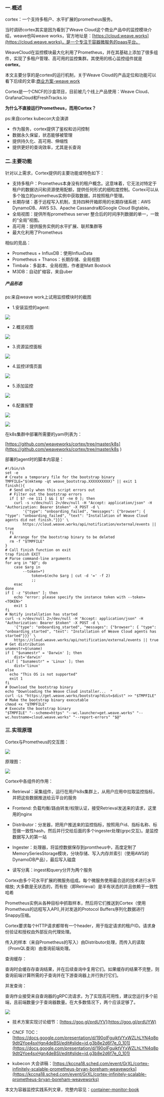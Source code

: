 ### 一.概述

cortex：一个支持多租户、水平扩展的prometheus服务。

当时调研cortex其实是因为看到了Weave Cloud这个商业产品中的监控模块介绍，weave也叫weave works，官方地址是：[https://cloud.weave.works](https://cloud.weave.works)，是一个专注于容器微服务的paas平台。

WeaveCloud在监控模块最大化利用了Prometheus，并在其基础上添加了很多组件，实现了多租户管理、高可用的监控集群。其使用的核心监控组件就是**cortex**。

本文主要分享的是cortex的运行机制，关于Weave Cloud的产品定位和功能可以看下后续的文章:[商业方案-weave work]()


Cortex是一个CNCF的沙盒项目，目前被几个线上产品使用：Weave Cloud、GrafanaCloud和FreshTracks.io

**为什么不直接运行Prometheus，而用Cortex？**

ps:来自cortex kubecon大会演讲

* 作为服务，cortex提供了鉴权和访问控制
* 数据永久保留，状态能够被管理
* 提供持久化、高可用、伸缩性
* 提供更好的查询效率，尤其是长查询


### 二.主要功能

针对以上需求，Cortex提供的主要功能或特色如下：

* 支持多租户：Prometheus本身没有的租户概念。这意味着，它无法对特定于租户的数据访问和资源使用配额，提供任何形式的细粒度控制。Cortex可以从多个独立的prometheus实例中获取数据，并按照租户管理。
* 长期存储：基于远程写入机制，支持四种开箱即用的长期存储系统：AWS DynamoDB、AWS S3、Apache Cassandra和Google Cloud Bigtable。
* 全局视图：提供所有prometheus server 整合后的时间序列数据的单一，一致的“全局”视图。
* 高可用：提供服务实例的水平扩展、联邦集群等
* 最大化利用了Prometheus

相似的竞品：

* Prometheus + InfluxDB：使用InfluxData
* Prometheus + Thanos：长期存储、全局视图
* Timbala：多副本、全局视图，作者是Matt Bostock
* M3DB：自动扩缩容，来自uber

##### 产品形态

ps:来自weave work上试用监控模块时的截图

* 1.安装监控的agent:

![](http://www.xuyasong.com/wp-content/uploads/2019/03/15543000032028.jpg)

* 2.概览视图

![](http://www.xuyasong.com/wp-content/uploads/2019/03/15543000291498.jpg)

* 3.资源监控面板

![](http://www.xuyasong.com/wp-content/uploads/2019/03/15543000496622.jpg)


* 4.监控详情页面

![](http://www.xuyasong.com/wp-content/uploads/2019/03/15543000699174.jpg)


* 5.添加监控

![](http://www.xuyasong.com/wp-content/uploads/2019/03/15543000838449.jpg)

* 6.配置报警

![](http://www.xuyasong.com/wp-content/uploads/2019/03/15543001007109.jpg)

![](http://www.xuyasong.com/wp-content/uploads/2019/03/15543001083178.jpg)

在k8s集群中部署所需要的yaml列表为：

[https://github.com/weaveworks/cortex/tree/master/k8s](https://github.com/weaveworks/cortex/tree/master/k8s
)

部署的agent时的脚本内容是：

```shell
#!/bin/sh
set -e
# Create a temporary file for the bootstrap binary
TMPFILE="$(mktemp -qt weave_bootstrap.XXXXXXXXXX)" || exit 1
finish(){
  # Send only when this script errors out
  # Filter out the bootstrap errors
  if [ $? -ne 111 ] && [ $? -ne 0 ]; then
    curl -s >/dev/null 2>/dev/null -H "Accept: application/json" -H "Authorization: Bearer $token" -X POST -d \
        '{"type": "onboarding_failed", "messages": {"browser": { "type": "onboarding_failed", "text": "Installation of Weave Cloud agents did not finish."}}}' \
        https://cloud.weave.works/api/notification/external/events || true
  fi
  # Arrange for the bootstrap binary to be deleted
  rm -f "$TMPFILE"
}
# Call finish function on exit
trap finish EXIT
# Parse command-line arguments
for arg in "$@"; do
    case $arg in
        --token=*)
            token=$(echo $arg | cut -d '=' -f 2)
            ;;
    esac
done
if [ -z "$token" ]; then
    echo "error: please specify the instance token with --token=<TOKEN>"
    exit 1
fi
# Notify installation has started
curl -s >/dev/null 2>/dev/null -H "Accept: application/json" -H "Authorization: Bearer $token" -X POST -d \
    '{"type": "onboarding_started", "messages": {"browser": { "type": "onboarding_started", "text": "Installation of Weave Cloud agents has started"}}}' \
    https://cloud.weave.works/api/notification/external/events || true
# Get distribution
unamestr=$(uname)
if [ "$unamestr" = 'Darwin' ]; then
    dist='darwin'
elif [ "$unamestr" = 'Linux' ]; then
    dist='linux'
else
  echo "This OS is not supported"
  exit 1
fi
# Download the bootstrap binary
echo "Downloading the Weave Cloud installer...  "
curl -Ls "https://get.weave.works/bootstrap?dist=$dist" >> "$TMPFILE"
# Make the bootstrap binary executable
chmod +x "$TMPFILE"
# Execute the bootstrap binary
"$TMPFILE" "--scheme=https" "--wc.launcher=get.weave.works" "--wc.hostname=cloud.weave.works" "--report-errors" "$@"
```

### 三.实现原理

Cortex与Prometheus的交互图：

![](http://www.xuyasong.com/wp-content/uploads/2019/03/15543003052174.jpg)

原理图：

![](http://www.xuyasong.com/wp-content/uploads/2019/03/15543010104189.jpg)


Cortex中各组件的作用：

* Retrieval：采集组件，运行在用户k8s集群上，从用户应用中拉取监控指标，并把这些数据推送给云平台的服务

* Frontend:  负载均衡/路由转发/权限认证，接受Retrieval发送来的请求，这里用的nginx

* Distributor：分发器，把用户推送来的监控指标，按照用户id、指标名称、标签做一致性hash，然后并行交给后面的多个ingester处理(grpc交互)。是监控数据写入的第一站

* Ingester：处理器，将监控数据保存到promtheus中，高度定制了MemorySeriesStorage模块，分块存储、写入内存并索引（使用AWS的DynamoDB产品），最后写入磁盘

* 读写分离：ingest和query分开为两个服务

Cortex由多个可水平扩展的微服务组成。每个微服务使用最合适的技术进行水平缩放; 大多数是无状态的，而有些（即Retrieval）是半有状态的并且依赖于一致性哈希

Prometheus实例从各种目标中抓取样本，然后将它们推送到Cortex（使用Prometheus的远程写入API),并对发送的Protocol Buffers序列化数据进行Snappy压缩。

Cortex要求每个HTTP请求都带有一个header，用于指定请求的租户ID。请求身份验证和授权由外部反向代理处理。

传入的样本（来自Prometheus的写入）由Distributor处理，而传入的读取（PromQL查询）由查询前端处理。


查询缓存：

查询时会缓存存查询结果，并在后续查询中复用它们。如果缓存的结果不完整，则查询前端计算所需的子查询并在下游查询器上并行执行它们。

并发查询：

查询作业接受来自查询器的gRPC流请求，为了实现高可用性，建议您运行多个前端，且前端数量少于查询器数量。在大多数情况下，两个应该足够了。

![](http://www.xuyasong.com/wp-content/uploads/2019/03/15543008126966.jpg)


* 技术方案实现讨论细节：[https://goo.gl/prdUYV](https://goo.gl/prdUYW)
* CNCF TOC：[https://docs.google.com/presentation/d/190oIFgujktVYxWZLhLYN4q8p9dtQYoe4sxHgn4deBSI/edit#slide=id.g3b8e2d6f7e_0_101](https://docs.google.com/presentation/d/190oIFgujktVYxWZLhLYN4q8p9dtQYoe4sxHgn4deBSI/edit#slide=id.g3b8e2d6f7e_0_101)

* kubecon 大会讲稿：[https://kccna18.sched.com/event/GrXL/cortex-infinitely-scalable-prometheus-bryan-boreham-weaveworks](https://kccna18.sched.com/event/GrXL/cortex-infinitely-scalable-prometheus-bryan-boreham-weaveworks)

本文为容器监控实践系列文章，完整内容见：[container-monitor-book](https://yasongxu.gitbook.io/container-monitor/)
